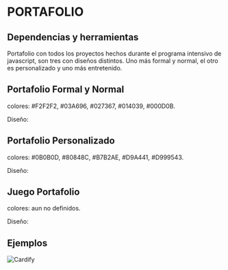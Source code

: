 # PORTAFOLIO

## Dependencias y herramientas

<!-- ![Github](https://img.shields.io/badge/github-inc-008080.svg?colorA=008080)
![Javascript](https://img.shields.io/badge/javascript-ecma-green.svg)
![jQuery](https://img.shields.io/badge/jquery-v3.3.1-yellowgreen.svg) -->


Portafolio con todos los proyectos hechos durante el programa intensivo de javascript, son tres con diseños distintos. Uno más formal y normal, el otro es personalizado y uno más entretenido.

## Portafolio Formal y Normal

colores: #F2F2F2, #03A696, #027367, #014039, #000D0B.

Diseño:

## Portafolio Personalizado

colores: #0B0B0D, #80848C, #B7B2AE, #D9A441, #D999543.

Diseño:

## Juego Portafolio

colores: aun no definidos.

Diseño:



<!-- ## Instalación


Para poder usar nuestra librería, debes seguir los siguientes pasos:

- Instalar jQuery. Solo necesitas agregar la línea siguiente a tu código.

``` 
  <script src="https://ajax.googleapis.com/ajax/libs/jquery/3.2.1/jquery.min.js"></script>
```

- Enlazas entonces el archivo ```main.js```.

```
  <script src="./main.js"></script>  
```

- También tenemos disponible nuestra versión CDN

```
<script src="https://rawgit.com/Niennis/cardify/Cardify/lib/main.js"></script>
```


- Agregas la siguiente línea bajo ```main.js```, y especificas clase(s), id(s), o elemento(s) del contenedor con las imágenes a afectar. Las imágenes deben estar contenidas en una col, por lo que se recomienda el uso de grids, o un framework.

```
$('.class').cardify({});
```

## Ejemplos

![Cardify](https://78.media.tumblr.com/46426e4a9dec57138c7763a03bde8a27/tumblr_p2xpdkJcae1qdxt9to1_540.png)
 -->

 ## Ejemplos

![Cardify](https://78.media.tumblr.com/46426e4a9dec57138c7763a03bde8a27/tumblr_p2xpdkJcae1qdxt9to1_540.png)


